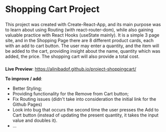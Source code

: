 # Shopping Cart Project

###

This project was created with Create-React-App, and its main purpose was to learn about using Routing (with react-router-dom), while also gaining valuable practice with React Hooks (useState mainly).
It is a simple 3 page site, and in the Shopping Page there are 8 different product cards, each with an add to cart button. The user may enter a quantity, and the item will be added to the cart, providing insight about the name, quantity which was added, the price. The shopping cart will also provide a total cost.

###

**Live Preview**: https://alinibadof.github.io/project-shoppingcart/

**To improve / add**:

- Better Styling;
- Providing functionality for the Remove from Cart button;
- Fix Routing issues (didn't take into consideration the initial link for the Github Pages)
- Look into bug that occurs the second time the user presses the Add to Cart button (instead of updating the present quantity, it takes the input value and doubles it).
- ...
